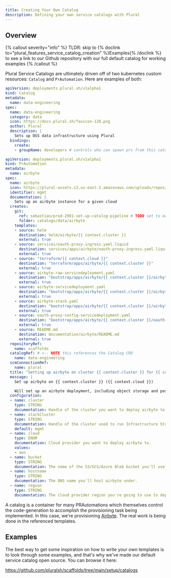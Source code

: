 ```yaml
---
title: Creating Your Own Catalog
description: Defining your own service catalogs with Plural
---
```


## Overview

{% callout severity="info" %}
TLDR: skip to {% doclink to="plural_features_service_catalog_creation" %}Examples{% /doclink %} to see a link to our Github repository with our full default catalog for working examples
{% /callout %}

Plural Service Catalogs are ultimately driven off of two kubernetes custom resources: `Catalog` and `PrAutomation`.  Here are examples of both:

```yaml
apiVersion: deployments.plural.sh/v1alpha1
kind: Catalog
metadata:
  name: data-engineering
spec:
  name: data-engineering
  category: data
  icon: https://docs.plural.sh/favicon-128.png
  author: Plural
  description: |
    Sets up OSS data infrastructure using Plural
  bindings:
    create:
    - groupName: developers # controls who can spawn prs from this catalog
```

```yaml
apiVersion: deployments.plural.sh/v1alpha1
kind: PrAutomation
metadata:
  name: airbyte
spec:
  name: airbyte
  icon: https://plural-assets.s3.us-east-2.amazonaws.com/uploads/repos/d79a69b7-dfcd-480a-a51d-518865fd6e7c/airbyte.png
  identifier: mgmt
  documentation: |
    Sets up an airbyte instance for a given cloud
  creates:
    git:
      ref: sebastian/prod-2981-set-up-catalog-pipeline # TODO set to main
      folder: catalogs/data/airbyte
    templates:
    - source: helm
      destination: helm/airbyte/{{ context.cluster }}
      external: true
    - source: services/oauth-proxy-ingress.yaml.liquid
      destination: services/apps/airbyte/oauth-proxy-ingress.yaml.liquid
      external: true
    - source: "terraform/{{ context.cloud }}"
      destination: "terraform/apps/airbyte/{{ context.cluster }}"
      external: true
    - source: airbyte-raw-servicedeployment.yaml
      destination: "bootstrap/apps/airbyte/{{ context.cluster }}/airbyte-raw-servicedeployment.yaml"
      external: true
    - source: airbyte-servicedeployment.yaml
      destination: "bootstrap/apps/airbyte/{{ context.cluster }}/airbyte-servicedeployment.yaml"
      external: true
    - source: airbyte-stack.yaml
      destination: "bootstrap/apps/airbyte/{{ context.cluster }}/airbyte-stack.yaml"
      external: true
    - source: oauth-proxy-config-servicedeployment.yaml
      destination: "bootstrap/apps/airbyte/{{ context.cluster }}/oauth-proxy-config-servicedeployment.yaml"
      external: true
    - source: README.md
      destination: documentation/airbyte/README.md
      external: true
  repositoryRef:
    name: scaffolds
  catalogRef: # <-- NOTE this references the Catalog CRD
    name: data-engineering
  scmConnectionRef:
    name: plural  
  title: "Setting up airbyte on cluster {{ context.cluster }} for {{ context.cloud }}"
  message: |
    Set up airbyte on {{ context.cluster }} ({{ context.cloud }})

    Will set up an airbyte deployment, including object storage and postgres setup
  configuration:
  - name: cluster
    type: STRING
    documentation: Handle of the cluster you want to deploy airbyte to.
  - name: stackCluster
    type: STRING
    documentation: Handle of the cluster used to run Infrastructure Stacks for provisioning the infrastructure. Defaults to the management cluster.
    default: mgmt
  - name: cloud
    type: ENUM
    documentation: Cloud provider you want to deploy airbyte to.
    values:
    - aws
  - name: bucket
    type: STRING
    documentation: The name of the S3/GCS/Azure Blob bucket you'll use for airbyte logs. This must be globally unique.
  - name: hostname
    type: STRING
    documentation: The DNS name you'll host airbyte under.
  - name: region
    type: STRING
    documentation: The cloud provider region you're going to use to deploy cloud resources.
```

A catalog is a container for many PRAutomations which themselves control the code-generation to accomplish the provisioning task being implemented.  In this case, we're provisioning [Airbyte](https://airbyte.com/).  The real work is being done in the referenced templates.

## Examples

The best way to get some inspiration on how to write your own templates is to look through some examples, and that's why we've made our default service catalog open source.  You can browse it here:

https://github.com/pluralsh/scaffolds/tree/main/setup/catalogs

